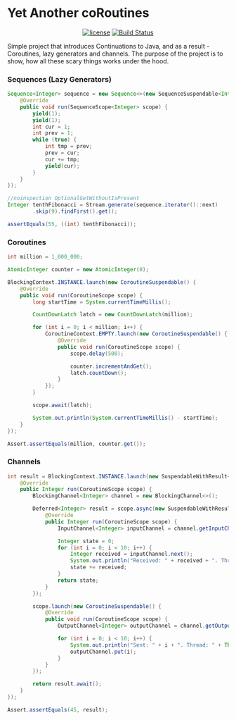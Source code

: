 # Yet Another coRoutines

<p align="center">
<a href="http://www.apache.org/licenses/LICENSE-2.0"><img src="https://img.shields.io/badge/license-Apache%20License%202.0-blue.svg?style=flat" alt="license" title=""></a>
<a href="https://travis-ci.org/alexander-shustanov/yaroutines"><img src="https://travis-ci.org/alexander-shustanov/yaroutines.svg?branch=master" alt="Build Status" title=""></a>
</p>

Simple project that introduces Continuations to Java, and as a result - Coroutines, lazy generators and channels. The purpose of the project is to show, how all these scary things works under the hood.

### Sequences (Lazy Generators)

```java
Sequence<Integer> sequence = new Sequence<>(new SequenceSuspendable<Integer>() {
    @Override
    public void run(SequenceScope<Integer> scope) {
        yield(1);
        yield(1);
        int cur = 1;
        int prev = 1;
        while (true) {
            int tmp = prev;
            prev = cur;
            cur += tmp;
            yield(cur);
        }
    }
});

//noinspection OptionalGetWithoutIsPresent
Integer tenthFibonacci = Stream.generate(sequence.iterator()::next)
        .skip(9).findFirst().get();

assertEquals(55, ((int) tenthFibonacci));
```

### Coroutines

```java
int million = 1_000_000;

AtomicInteger counter = new AtomicInteger(0);

BlockingContext.INSTANCE.launch(new CoroutineSuspendable() {
    @Override
    public void run(CoroutineScope scope) {
        long startTime = System.currentTimeMillis();

        CountDownLatch latch = new CountDownLatch(million);

        for (int i = 0; i < million; i++) {
            CoroutineContext.EMPTY.launch(new CoroutineSuspendable() {
                @Override
                public void run(CoroutineScope scope) {
                    scope.delay(500);

                    counter.incrementAndGet();
                    latch.countDown();
                }
            });
        }

        scope.await(latch);

        System.out.println(System.currentTimeMillis() - startTime);
    }
});

Assert.assertEquals(million, counter.get());
```

### Channels

```java
int result = BlockingContext.INSTANCE.launch(new SuspendableWithResult<CoroutineScope, Integer>() {
    @Override
    public Integer run(CoroutineScope scope) {
        BlockingChannel<Integer> channel = new BlockingChannel<>();

        Deferred<Integer> result = scope.async(new SuspendableWithResult<CoroutineScope, Integer>() {
            @Override
            public Integer run(CoroutineScope scope) {
                InputChannel<Integer> inputChannel = channel.getInputChannel();

                Integer state = 0;
                for (int i = 0; i < 10; i++) {
                    Integer received = inputChannel.next();
                    System.out.println("Received: " + received + ". Thread: " + Thread.currentThread().getName());
                    state += received;
                }
                return state;
            }
        });

        scope.launch(new CoroutineSuspendable() {
            @Override
            public void run(CoroutineScope scope) {
                OutputChannel<Integer> outputChannel = channel.getOutputChannel();

                for (int i = 0; i < 10; i++) {
                    System.out.println("Sent: " + i + ". Thread: " + Thread.currentThread().getName());
                    outputChannel.put(i);
                }
            }
        });

        return result.await();
    }
});

Assert.assertEquals(45, result);
```